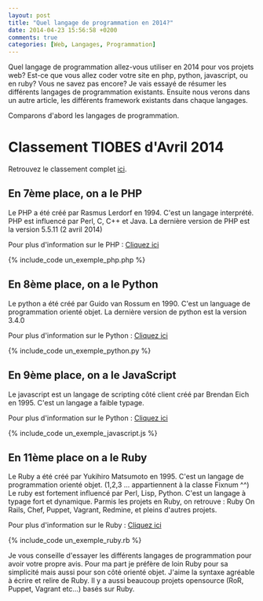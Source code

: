 ```yaml
---
layout: post
title: "Quel langage de programmation en 2014?"
date: 2014-04-23 15:56:58 +0200
comments: true
categories: [Web, Langages, Programmation]
---
```


Quel langage de programmation allez-vous utiliser en 2014 pour vos projets web?  Est-ce que vous allez coder votre site en php, python, javascript, ou en ruby? Vous ne savez pas encore? Je vais essayé de résumer les différents langages de programmation existants. Ensuite nous verons dans un autre article, les différents framework existants dans chaque langages.

<!-- more -->

Comparons d'abord les langages de programmation.

# Classement TIOBES d'Avril 2014

Retrouvez le classement complet [ici](http://www.tiobe.com/index.php/content/paperinfo/tpci/index.html).

## En 7ème place, on a le PHP

Le PHP a été créé par Rasmus Lerdorf en 1994. 
C'est un langage interprété. 
PHP est influencé par Perl, C, C++ et Java.
La dernière version de PHP est la version 5.5.11 (2 avril 2014)

Pour plus d'information sur le PHP : [Cliquez ici](http://fr.wikipedia.org/wiki/PHP)

{% include_code un_exemple_php.php %}

## En 8ème place, on a le Python

Le python a été créé par Guido van Rossum en 1990.
C'est un language de programmation orienté objet.
La dernière version de python est la version 3.4.0

Pour plus d'information sur le Python : [Cliquez ici]("http://fr.wikipedia.org/wiki/Python_(langage)")

{% include_code un_exemple_python.py %}

## En 9ème place, on a le JavaScript

Le javascript est un langage de scripting côté client créé par Brendan Eich en 1995.
C'est un langage a faible typage.

Pour plus d'information sur le Python : [Cliquez ici](http://fr.wikipedia.org/wiki/Javascript)

{% include_code un_exemple_javascript.js %}

## En 11ème place on a le Ruby

Le Ruby a été créé par Yukihiro Matsumoto en 1995.
C'est un langage de programmation orienté objet. (1,2,3 ... appartiennent à la classe Fixnum ^^)
Le ruby est fortement influencé par Perl, Lisp, Python.
C'est un langage à typage fort et dynamique.
Parmis les projets en Ruby, on retrouve : Ruby On Rails, Chef, Puppet, Vagrant, Redmine, et pleins d'autres projets.

Pour plus d'information sur le Ruby : [Cliquez ici](http://fr.wikipedia.org/wiki/Ruby)

{% include_code un_exemple_ruby.rb %}


Je vous conseille d'essayer les différents langages de programmation pour avoir votre propre avis. Pour ma part je préfère de loin Ruby pour sa simplicité mais aussi pour son côté orienté objet. J'aime la syntaxe agréable à écrire et relire de Ruby. Il y a aussi beaucoup projets opensource (RoR, Puppet, Vagrant etc...) basés sur Ruby.





